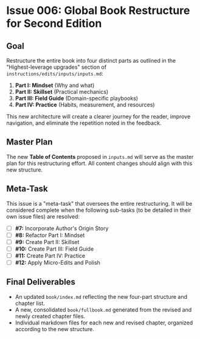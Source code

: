 # Issue 006: Global Book Restructure for Second Edition

## Goal

Restructure the entire book into four distinct parts as outlined in the "Highest-leverage upgrades" section of `instructions/edits/inputs/inputs.md`:

1.  **Part I: Mindset** (Why and what)
2.  **Part II: Skillset** (Practical mechanics)
3.  **Part III: Field Guide** (Domain-specific playbooks)
4.  **Part IV: Practice** (Habits, measurement, and resources)

This new architecture will create a clearer journey for the reader, improve navigation, and eliminate the repetition noted in the feedback.

## Master Plan

The new **Table of Contents** proposed in `inputs.md` will serve as the master plan for this restructuring effort. All content changes should align with this new structure.

## Meta-Task

This issue is a "meta-task" that oversees the entire restructuring. It will be considered complete when the following sub-tasks (to be detailed in their own issue files) are resolved:

-   [ ] **#7:** Incorporate Author's Origin Story
-   [ ] **#8:** Refactor Part I: Mindset
-   [ ] **#9:** Create Part II: Skillset
-   [ ] **#10:** Create Part III: Field Guide
-   [ ] **#11:** Create Part IV: Practice
-   [ ] **#12:** Apply Micro-Edits and Polish

## Final Deliverables

-   An updated `book/index.md` reflecting the new four-part structure and chapter list.
-   A new, consolidated `book/fullbook.md` generated from the revised and newly created chapter files.
-   Individual markdown files for each new and revised chapter, organized according to the new structure. 